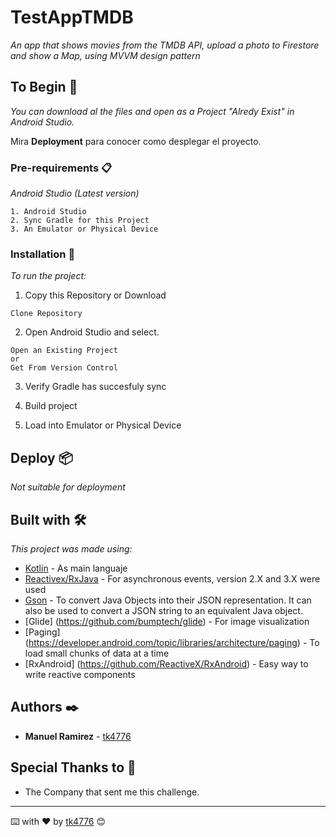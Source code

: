 # TestAppTMDB

_An app that shows movies from the TMDB API, upload a photo to Firestore and show a Map, using MVVM design pattern_

## To Begin 🚀

_You can download al the files and open as a Project "Alredy Exist" in Android Studio._

Mira **Deployment** para conocer como desplegar el proyecto.


### Pre-requirements 📋

_Android Studio (Latest version)_

```
1. Android Studio
2. Sync Gradle for this Project
3. An Emulator or Physical Device
```

### Installation 🔧

_To run the project:_

1. Copy this Repository or Download

```
Clone Repository
```

2. Open Android Studio and select.

```
Open an Existing Project
or
Get From Version Control
```

3. Verify Gradle has succesfuly sync

4. Build project

5. Load into Emulator or Physical Device


## Deploy 📦

_Not suitable for deployment_


## Built with 🛠️

_This project was made using:_

* [Kotlin](http://www.dropwizard.io/1.0.2/docs/) - As main languaje
* [Reactivex/RxJava](https://github.com/ReactiveX/RxJava) - For asynchronous events, version 2.X and 3.X were used 
* [Gson](https://github.com/google/gson) - To convert Java Objects into their JSON representation. It can also be used to convert a JSON string to an equivalent Java object.
* [Glide] (https://github.com/bumptech/glide) - For image visualization
* [Paging] (https://developer.android.com/topic/libraries/architecture/paging) - To load small chunks of data at a time
* [RxAndroid] (https://github.com/ReactiveX/RxAndroid) - Easy way to write reactive components


## Authors ✒️

* **Manuel Ramirez** - [tk4776](https://github.com/tk4776)


## Special Thanks to 🎁

* The Company that sent me this challenge.








---
⌨️ with ❤️ by [tk4776](https://github.com/tk4776) 😊
